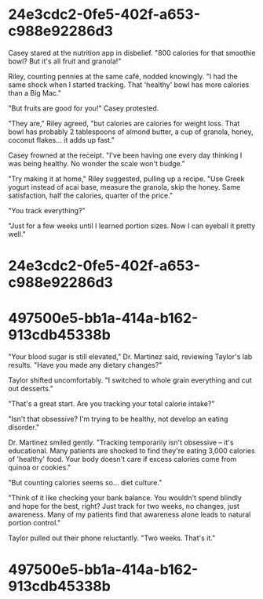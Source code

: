

# 24e3cdc2-0fe5-402f-a653-c988e92286d3

Casey stared at the nutrition app in disbelief. "800 calories for that smoothie bowl? But it's all fruit and granola!"

Riley, counting pennies at the same café, nodded knowingly. "I had the same shock when I started tracking. That 'healthy' bowl has more calories than a Big Mac."

"But fruits are good for you!" Casey protested.

"They are," Riley agreed, "but calories are calories for weight loss. That bowl has probably 2 tablespoons of almond butter, a cup of granola, honey, coconut flakes... it adds up fast."

Casey frowned at the receipt. "I've been having one every day thinking I was being healthy. No wonder the scale won't budge."

"Try making it at home," Riley suggested, pulling up a recipe. "Use Greek yogurt instead of acai base, measure the granola, skip the honey. Same satisfaction, half the calories, quarter of the price."

"You track everything?"

"Just for a few weeks until I learned portion sizes. Now I can eyeball it pretty well."

# 24e3cdc2-0fe5-402f-a653-c988e92286d3



# 497500e5-bb1a-414a-b162-913cdb45338b

"Your blood sugar is still elevated," Dr. Martinez said, reviewing Taylor's lab results. "Have you made any dietary changes?"

Taylor shifted uncomfortably. "I switched to whole grain everything and cut out desserts."

"That's a great start. Are you tracking your total calorie intake?"

"Isn't that obsessive? I'm trying to be healthy, not develop an eating disorder."

Dr. Martinez smiled gently. "Tracking temporarily isn't obsessive – it's educational. Many patients are shocked to find they're eating 3,000 calories of 'healthy' food. Your body doesn't care if excess calories come from quinoa or cookies."

"But counting calories seems so... diet culture."

"Think of it like checking your bank balance. You wouldn't spend blindly and hope for the best, right? Just track for two weeks, no changes, just awareness. Many of my patients find that awareness alone leads to natural portion control."

Taylor pulled out their phone reluctantly. "Two weeks. That's it."

# 497500e5-bb1a-414a-b162-913cdb45338b

